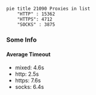 
```mermaid
pie title 21090 Proxies in list
    "HTTP" : 15362
    "HTTPS": 4712
    "SOCKS" : 3875
```

### Some Info
#### Average Timeout

- mixed: 4.6s
- http: 2.5s
- https: 7.6s
- socks: 6.4s